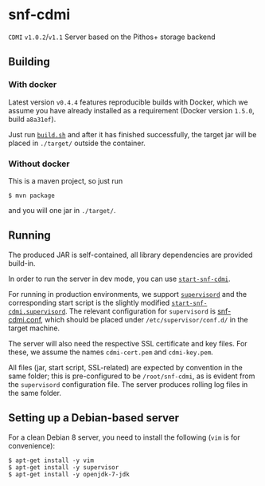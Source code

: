 # snf-cdmi

`CDMI` `v1.0.2`/`v1.1` Server based on the Pithos+ storage backend


## Building
### With docker
Latest version `v0.4.4` features reproducible builds with Docker, which we assume you have already installed as a requirement (Docker version `1.5.0`, build `a8a31ef`).

Just run [`build.sh`](./build.sh) and after it has finished successfully, the target jar will be placed in `./target/` outside the container.

### Without docker
This is a maven project, so just run

```
$ mvn package
```

and you will one jar in `./target/`.

## Running
The produced JAR is self-contained, all library dependencies are provided build-in. 

In order to run the server in dev mode, you can use [`start-snf-cdmi`](./src/scripts/start-snf-cdmi).

For running in production environments, we support [`supervisord`](http://supervisord.org) and the corresponding start script is the slightly modified [`start-snf-cdmi.supervisord`](./src/scripts/start-snf-cdmi.supervisord). The relevant configuration for `supervisord` is [snf-cdmi.conf](./src/scripts/etc/supervisor/conf.d/snf-cdmi.conf), which should be placed under `/etc/supervisor/conf.d/` in the target machine.

The server will also need the respective SSL certificate and key files. For these, we assume the names `cdmi-cert.pem` and `cdmi-key.pem`.

All files (jar, start script, SSL-related) are expected by convention in the same folder; this is pre-configured to be `/root/snf-cdmi`, as is evident from the `supervisord` configuration file. The server produces rolling log files in the same folder.

## Setting up a Debian-based server
For a clean Debian 8 server, you need to install the following (`vim` is for convenience):

```
$ apt-get install -y vim
$ apt-get install -y supervisor
$ apt-get install -y openjdk-7-jdk
```
